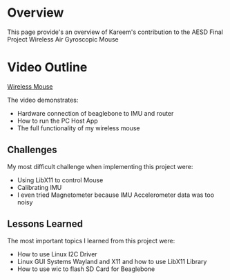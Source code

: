 # Overview

This page provide's an overview of Kareem's contribution to the AESD Final Project Wireless Air Gyroscopic Mouse
# Video Outline
[Wireless Mouse](https://youtu.be/zsjub6B4KlY)

The video demonstrates:
* Hardware connection of beaglebone to IMU and router
* How to run the PC Host App
* The full functionality of my wireless mouse

## Challenges
My most difficult challenge when implementing this project were:
* Using LibX11 to control Mouse
* Calibrating IMU
* I even tried Magnetometer because IMU Accelerometer data was too noisy

## Lessons Learned
The most important topics I learned from this project were:
* How to use Linux I2C Driver
* Linux GUI Systems Wayland and X11 and how to use LibX11 Library
* How to use wic to flash SD Card for Beaglebone

